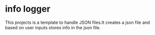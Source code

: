 # info logger

This projects is a template to handle JSON files.It creates a json file and based on user inputs stores info in the json file.
